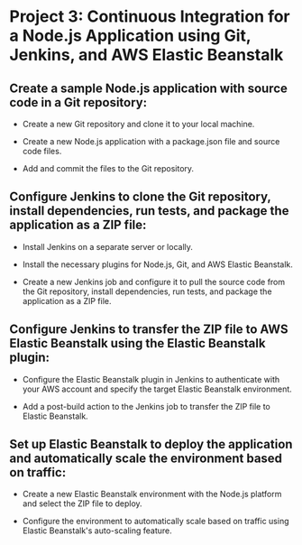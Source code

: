 # Project 3: Continuous Integration for a Node.js Application using Git, Jenkins, and AWS Elastic Beanstalk

## Create a sample Node.js application with source code in a Git repository:

+ Create a new Git repository and clone it to your local machine.

+ Create a new Node.js application with a package.json file and source code files.

+ Add and commit the files to the Git repository.

## Configure Jenkins to clone the Git repository, install dependencies, run tests, and package the application as a ZIP file:

+ Install Jenkins on a separate server or locally.

+ Install the necessary plugins for Node.js, Git, and AWS Elastic Beanstalk.

+ Create a new Jenkins job and configure it to pull the source code from the Git repository, install dependencies, run tests, and package the application as a ZIP file.

## Configure Jenkins to transfer the ZIP file to AWS Elastic Beanstalk using the Elastic Beanstalk plugin:

+ Configure the Elastic Beanstalk plugin in Jenkins to authenticate with your AWS account and specify the target Elastic Beanstalk environment.

+ Add a post-build action to the Jenkins job to transfer the ZIP file to Elastic Beanstalk.

## Set up Elastic Beanstalk to deploy the application and automatically scale the environment based on traffic:

+ Create a new Elastic Beanstalk environment with the Node.js platform and select the ZIP file to deploy.

+ Configure the environment to automatically scale based on traffic using Elastic Beanstalk's auto-scaling feature.




